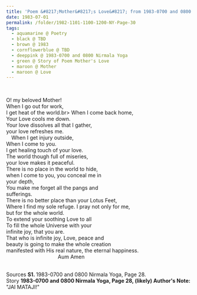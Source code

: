 ```yaml
---
title: 'Poem &#8217;Mother&#8217;s Love&#8217; from 1983-0700 and 0800 Nirmala Yoga, Page 28'
date: 1983-07-01
permalink: /folder/1982-1101-1100-1200-NY-Page-30
tags:
  - aquamarine @ Poetry
  - black @ TBD
  - brown @ 1983
  - cornflowerblue @ TBD
  - deeppink @ 1983-0700 and 0800 Nirmala Yoga
  - green @ Story of Poem Mother's Love
  - maroon @ Mother
  - maroon @ Love
---
```


<br>

<p>
O! my beloved Mother!<br>
When I go out for work,<br>
I get heat of the world.br>
When I come back home,<br>
Your Love cools me down.<br>
Your love dissolves all that I gather,<br>
your love refreshes me.<br>
&emsp;When I get injury outside,<br>
When I come to you.<br>
I get healing touch of your love.<br>
The world though full of miseries,<br>
your love makes it peaceful.<br>
There is no place in the world to hide,<br>
when I come to you, you conceal me in<br>
your depth,<br>
You make me forget all the pangs and<br>
sufferings.<br>
There is no better place than your Lotus Feet,<br>
Where I find my sole refuge. I pray not only for me,<br>
but for the whole world.<br>
To extend your soothing Love to all<br>
To fill the whole Universe with your<br>
infinite joy, that you are.<br>
That who is infinite joy, Love, peace and<br>
beauty is going to make the whole creation<br>
manifested with His real nature, the eternal happiness.<br>
&emsp;&emsp;&emsp;&emsp;&emsp;&emsp;&emsp;&emsp;&emsp;&emsp;Aum Amen<br>
</p>

<br>

<wave-list>
<list-title color="DarkSeaGreen" width="55">Sources</list-title>
  <list-item color="BlanchedAlmond"  width="280"><b>S1. </b> 1983-0700 and 0800 Nirmala Yoga, Page 28.</list-item>
</wave-list>

<br>

<wave-list>
<list-title color="DarkSeaGreen" width="40">Story</list-title>
  <list-item color="BlanchedAlmond"  width="280"><b>1983-0700 and 0800 Nirmala Yoga, Page 28, (likely) Author's Note:</b> "JAI MATAJI!"</list-item>
</wave-list>